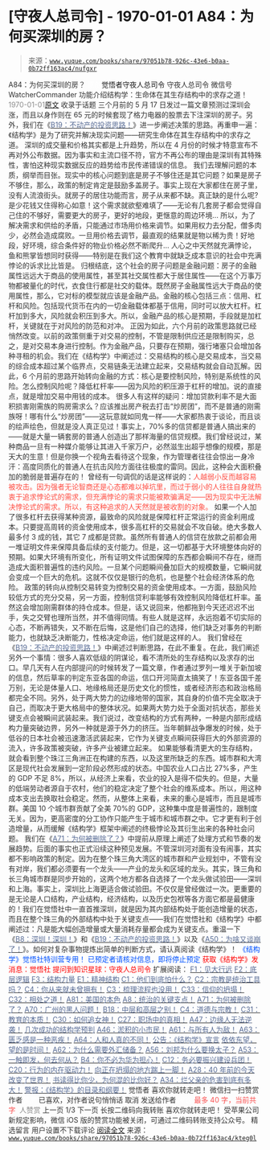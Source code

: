 # [守夜人总司令] - 1970-01-01 A84：为何买深圳的房？

> 来源：[`www.yuque.com/books/share/97051b78-926c-43e6-b0aa-0b72ff163ac4/nufgxr`](https://www.yuque.com/books/share/97051b78-926c-43e6-b0aa-0b72ff163ac4/nufgxr)

<ne-p id="520f42f3293818f927861ebbd5b15da4_p_0" data-lake-id="520f42f3293818f927861ebbd5b15da4_p_0"><ne-text id="u24db1435" style="color: rgb(51, 51, 51);">A84：为何买深圳的房？</ne-text></ne-p> <ne-p id="a6983f28b3697962a0051fdcfb61d130" data-lake-id="a6983f28b3697962a0051fdcfb61d130"><ne-text id="ua366e3d5" ne-fontsize="12" style="color: rgb(255, 255, 255);">原创</ne-text><ne-text id="u666201a1" ne-fontsize="14">觉悟者</ne-text><ne-text id="u474dc7af" ne-fontsize="14">守夜人总司令</ne-text></ne-p> <ne-p id="257bf0ab83f169b3a1ee40283995f8cc" data-lake-id="257bf0ab83f169b3a1ee40283995f8cc"><ne-text id="u82532440" ne-fontsize="14" ne-bold="true" style="color: rgb(51, 51, 51);">守夜人总司令</ne-text></ne-p> <ne-p id="02444b08dcc3b22e87dda5c8add4b2ad" data-lake-id="02444b08dcc3b22e87dda5c8add4b2ad"><ne-text id="u1d5a8fa1" ne-fontsize="14" style="color: rgb(51, 51, 51);">微信号</ne-text><ne-text id="u968c46c0" ne-fontsize="14" style="color: rgb(51, 51, 51);">WatcherCommander</ne-text></ne-p> <ne-p id="1fa5bbd71b9167e6fac07925cf7ef637" data-lake-id="1fa5bbd71b9167e6fac07925cf7ef637"><ne-text id="u44e519db" ne-fontsize="14" style="color: rgb(51, 51, 51);">功能介绍</ne-text><ne-text id="uf6e04685" ne-fontsize="14" style="color: rgb(51, 51, 51);">结构学：生命体在其生存结构中的求存之道！</ne-text></ne-p> <ne-p id="49e7724e19dea5fbc82a6adb47524daf" data-lake-id="49e7724e19dea5fbc82a6adb47524daf"><ne-text id="uaca93641" style="color: rgb(140, 140, 140);">1970-01-01</ne-text>[<ne-text id="u6d5f92eb" ne-fontsize="14">原文</ne-text>](https://mp.weixin.qq.com/s?__biz=MzAxNDk1NjI2Mw==&mid=2247484708&idx=1&sn=c4a8ffe14b1ea0579e0005119094ca23&chksm=9b8a26acacfdafba18b302d996afe0251fe92e695dde593e623f32be05c31d020aad6aafa541&scene=27#wechat_redirect&cpage=327)</ne-p> <ne-p id="044eca90f078f8bab61299a4796b1b25" data-lake-id="044eca90f078f8bab61299a4796b1b25"><ne-text id="uef8c32fd" style="color: rgb(51, 51, 51);">收录于话题</ne-text></ne-p> <ne-p id="19b4197c0a7ea1a7df15b059f25f6dce" data-lake-id="19b4197c0a7ea1a7df15b059f25f6dce"><ne-text id="u2a136ad6" style="color: rgb(51, 51, 51);">三个月前的 5 月 17 日发过一篇文章预测过深圳会涨，而且以身作则在 65 元的时候套现了格力电器的股票去下注深圳的房子。另外，我们在《</ne-text>[<ne-text id="ud0a75a62" style="color: rgb(87, 107, 149);">B19：不动产的投资思路！</ne-text>](http://mp.weixin.qq.com/s?__biz=MzAxNDk1NjI2Mw==&mid=2247484650&idx=1&sn=36687887ab7cd444fd324c3906b8d54a&chksm=9b8a2762acfdae74b83a146bdd8994b81cb9879b3de5caa870c13c6253ad22b2f5c42b0fe59a&scene=21#wechat_redirect)<ne-text id="u3a448e9f" style="color: rgb(51, 51, 51);">》进一步阐述决策的思路。再重申一遍：《结构学》是为了研究并解决现实问题——研究生命体在其生存结构中的求存之道。</ne-text></ne-p> <ne-p id="035b9d62f090004c0188393ec2f3ede0" data-lake-id="035b9d62f090004c0188393ec2f3ede0"><ne-text id="u6559c393" style="color: rgb(51, 51, 51);">深圳的成交量和价格其实都是上升趋势，所以在 4 月份的时候才特意宣布不再对外公布数据。因为事实和主流口径不符，官方不再公布的理由是深圳有其特殊性，害怕这种现实数据反应的趋势给市民传递错误的信息。</ne-text></ne-p> <ne-p id="d7bba8ddf2e8f060f9b5447fe83844ac" data-lake-id="d7bba8ddf2e8f060f9b5447fe83844ac"><ne-text id="u50b7a9f8" style="color: rgb(51, 51, 51);">我们去理解问题的本质，纲举而目张。现实中的核心问题到底是房子不够住还是其它问题？如果是房子不够住，那么，政策的制定肯定是鼓励多盖房子。事实上现在大家都住在房子里，没有人流浪街头。就房子的居住功能而言，房子从来都不缺。真正缺的是什么呢? 是少花钱又住得称心如意！这个需求就欲壑难填了——无论有几套房子都会觉得自己住的不够好，需要更大的房子，更好的地段，更惬意的周边环境… 所以，为了解决需求和供给的矛盾，只能通过市场用价格来调节。如果用权力去分配，僧多肉少，必然会造成腐败。一旦用价格去调节，最直观的结果就是物以稀为贵！好地段，好环境，综合条件好的物业价格必然不断爬升…</ne-text> <ne-text id="ueff02f2a" ne-bold="true" style="color: rgb(51, 51, 51);">人心之中天然就充满悖论，鱼和熊掌皆想同时获得——特别是在我们这个教育中就缺乏成本意识的社会中充满悖论的诉求比比皆是。</ne-text></ne-p> <ne-p id="bfe802f59065800e7a246196539a5c56" data-lake-id="bfe802f59065800e7a246196539a5c56"><ne-text id="u9b29772c" style="color: rgb(51, 51, 51);">归根结底，这个社会的房子问题是金融问题：房子的金融属性远远大于商品的使用属性，甚至其社交属性都大于居住属性——在这个万事万物都被量化的时代，衣食住行都是社交的载体。既然房子金融属性远大于商品的使用属性，那么，它对标的模型就应该是金融产品。</ne-text><ne-text id="u6e68f03a" ne-bold="true" style="color: rgb(51, 51, 51);">金融的核心包括三点：信用、杠杆和风险。包括现代货币在内的一切金融载体都基于信用，同时可以放大杠杆。杠杆加到多大，风险就会积压到多大。所以，金融产品的核心是预期，手段就是加杠杆，关键就在于对风险的防范和对冲。</ne-text></ne-p> <ne-p id="d9b954ce01705aedcdec269a4884d7dd" data-lake-id="d9b954ce01705aedcdec269a4884d7dd"><ne-text id="ubbd21044" style="color: rgb(51, 51, 51);">正因为如此，六个月前的政策思路就已经悄然改变。以前的政策侧重于对交易的控制，不管是限制供应还是限制购买，总之，是对交易本身进行控制。作为金融产品，只要存在预期，强行堵塞只会增加各种寻租的机会。我们在《结构学》中阐述过：</ne-text><ne-text id="ufb774241" ne-bold="true" style="color: rgb(51, 51, 51);">交易结构的核心是交易成本，当交易的综合成本超过某个临界点，交易链条无法建立起来，交易结构就会自动瓦解。</ne-text><ne-text id="ufcd9dff5" style="color: rgb(51, 51, 51);">因此，6 个月前的思路开始转向金融的方式：核心是要控制风险，特别是系统性的风险。怎么控制风险呢？降低杠杆率——因为风险的积压源于杠杆的增加。说的直接点，就是增加交易中用钱的成本。</ne-text></ne-p> <ne-p id="c2ba87560169bd36b792b9fdaea8352a" data-lake-id="c2ba87560169bd36b792b9fdaea8352a"><ne-text id="ua926f89b" style="color: rgb(51, 51, 51);">很多人有这样的疑问：增加贷款利率不是大面积损害刚需族的购房需求么？应该推出房产税去打击“炒房团”，而不是普通的刚需族呀！哪有什么“炒房团”——这玩意就如同鬼一样——大家都热衷于谈论，而且谈的绘声绘色，但就是没人真正见过！事实上，70%多的信贷都是普通人搞出来的——就是大量一辆套房的普通人创造出了那样海量的信贷规模。我们曾经说过，某种商品一旦有一种媒介能够让其进入千家万户，必然滋生出超乎想像的规模，那是天大的生意！但是你换一个视角去看待这个现象，作为管理者往往会惊出一身冷汗：</ne-text><ne-text id="u0f6162a6" ne-bold="true" style="color: rgb(51, 51, 51);">高度同质化的普通人在抗击风险方面往往极度的雷同。因此，这种会大面积叠加的脆弱是普遍存在的！</ne-text></ne-p> <ne-p id="8ee4200e327071f2c28fe7a96a368335" data-lake-id="8ee4200e327071f2c28fe7a96a368335"><ne-text id="u0df9a275" style="color: rgb(51, 51, 51);">曾经有一句调侃的话是这样说的：</ne-text><ne-text id="u91568177" style="color: rgb(255, 76, 65);">人越弱小反而越容易被攻击。因为强者无论智商还是心态都难以掉坑里，而过于弱小的人往往自身就热衷于追求悖论式的需求，但充满悖论的需求只能被欺骗满足——因为现实中无法解决悖论式的需求。所以，有这种追求的人天然就是被收割的对象。</ne-text></ne-p> <ne-p id="645fc2bb52468ab623e478e6f9fe0d62" data-lake-id="645fc2bb52468ab623e478e6f9fe0d62"><ne-text id="uea203d3c" style="color: rgb(51, 51, 51);">如果一个人加了很多杠杆去获得某种资源，最致命的风险就是保障杠杆正常运行的资金利用成本。只要提高周转的资金使用成本，很多高杠杆的交易就会不攻自破。绝大多数人最多付 3 成的钱，其它 7 成都是贷款。虽然所有普通人的信贷在放款之前都会用一堆证明文件来保障具备后续的支付能力。但是，这一切都基于大环境整体向好的预期。如果大环境有所变化，所有证明文件试图保障的东西都会瞬间不存在，继而造成大面积普遍性的违约风险。一旦某个问题瞬间叠加巨大的规模数量，它瞬间就会变成一个巨大的危机。这就不仅仅是银行的危机，也是整个社会经济体系的危险。</ne-text></ne-p> <ne-p id="39d79b811d7731ff42e31fc3047bac7e" data-lake-id="39d79b811d7731ff42e31fc3047bac7e"><ne-text id="ued1ed6a5" style="color: rgb(51, 51, 51);">政策的转向从控制交易转变为控制交易的资金使用成本。一方面，鼓励风险较低方式的充分交易，另一方面，控制信贷利率能够有效控制风险降低杠杆率。虽然这会增加刚需群体的持仓成本。但是，话又说回来，他都拖到今天还迟迟不出手，失之交臂也理所当然，并不值得同情。有些人就是这样，永远抱着不切实际的心态，不断再错失，又不断在后悔，这是他们自己的选择，他们缺乏对事务的判断能力，也就缺乏决断能力，性格决定命运，他们就是这样的人。</ne-text></ne-p> <ne-p id="ff1caf5315d37634c8eeb131fae8dfa8" data-lake-id="ff1caf5315d37634c8eeb131fae8dfa8"><ne-text id="u900dd8b0" style="color: rgb(51, 51, 51);">我们曾经在《</ne-text>[<ne-text id="ud5e67be6" style="color: rgb(87, 107, 149);">B19：不动产的投资思路！</ne-text>](http://mp.weixin.qq.com/s?__biz=MzAxNDk1NjI2Mw==&mid=2247484650&idx=1&sn=36687887ab7cd444fd324c3906b8d54a&chksm=9b8a2762acfdae74b83a146bdd8994b81cb9879b3de5caa870c13c6253ad22b2f5c42b0fe59a&scene=21#wechat_redirect)<ne-text id="u2e266a5e" style="color: rgb(51, 51, 51);">》中阐述过判断思路，在此不重复。在此，我们阐述另外一个事情：很多人喜欢低级的阴谋论，看不清所处的生存结构以及求存的出口。早几天有人在内部提问的时候转发了一篇文章，作者通过罗列一堆关于新加坡的信息，然后草率的判定东亚各国的命运，信口开河简直太搞笑了！东亚各国千差万别，无论是体量人口、地缘格局还是历史文化的惯性，或者经济形态和政治格局都完全不同。另外，处于两大势力的边缘地带的国家，其自身的价值不完全取决于自己，而取决于更大格局中的整体状况。如果两大势力处于全面对抗状态，那些关键支点会被瞬间武装起来。我们说过，改变结构的方式有两种，一种是内部形成结构力量突破边界，另外一种就是源于外力的挤压。当年朝鲜战争爆发的时候，处于低谷的日本社会被迅速激活武装起来，它作为关键支点瞬间获得巨大的外部资源的流入，许多政策被突破，许多产业被建立起来。</ne-text></ne-p> <ne-p id="e8d6318bcc3db4e36c97390deb454cf4" data-lake-id="e8d6318bcc3db4e36c97390deb454cf4"><ne-text id="uc64fbda4" style="color: rgb(51, 51, 51);">如果能够看清更大的生存结构，就会看到整个珠江三角洲正在构建的东西，以及这里所缺乏的东西。城市群和大湾区是现代社会发展到一定阶段必然形成的状态。中国农业人口占比 27%多，产生的 GDP 不足 8%，所以，从经济上来看，农业的投入是得不偿失的。但是，大量的低端劳动者源自于农村，他们的稳定决定了整个社会的维系成本。所以，用这种成本支出去换取社会稳定。然而，从整体上来看，未来的重心是城市，而且是城市群。美国 10 个城市群贡献了全美 70%的 GDP，这种集中度是普遍性的，跟制度无关。因为，更高密度的分工协作只能产生于城市和城市群之中。它才更有利于创造增量，从而缓解《结构学》框架中阐述的终极悖论及其衍生出来的各种社会问题。</ne-text></ne-p> <ne-p id="4cf9e384a257da35e62c262096e8ad23" data-lake-id="4cf9e384a257da35e62c262096e8ad23"><ne-text id="u9904cafd" style="color: rgb(51, 51, 51);">我们在《</ne-text>[<ne-text id="uc0cfc263" style="color: rgb(87, 107, 149);">A71：为何被删除了？</ne-text>](http://mp.weixin.qq.com/s?__biz=MzAxNDk1NjI2Mw==&mid=2247484668&idx=1&sn=06e2af18dadf47754ad4f5be1cdfcb03&chksm=9b8a2774acfdae62f3380761dbc586fea5a31f99b639d367a556553c30cee786197a3f4473ba&scene=21#wechat_redirect)<ne-text id="uecfd14ad" style="color: rgb(51, 51, 51);">》中提前从原理上阐述了处理方式和节奏的发展趋势。后面的事实也正式沿续这种预见发展。不管深圳河对面有没有闹事，其实都不影响政策的制定。因为在整个珠三角大湾区的城市群和产业规划中，不管有没有对岸，我们都必须要有一个龙头——产业的龙头和区域的龙头。其实，珠三角和长三角城市群是同步开始的，这两个地方都各自选择了一个龙头做试验田——深圳和上海。事实上，深圳比上海更适合做试验田。不仅仅是曾经做过一次。更重要的是无论是人口结构，产业结构，经济结构，以及历史包袱等各方面它都是最健康的！我们在觉悟社中一直首推深圳，就是因为其内部结构处于能创造增量的状态，而且在整个珠三角的外部结构中处于关键支点——我们在觉悟社和《结构学》中都阐述过：凡是能大幅创造增量或大量消耗存量都会成为关键支点。重温一下《</ne-text>[<ne-text id="uabd6aeec" style="color: rgb(87, 107, 149);">B8：深圳！深圳！</ne-text>](http://mp.weixin.qq.com/s?__biz=MzAxNDk1NjI2Mw==&mid=2247484117&idx=1&sn=431003649bcad81aa78c7a794b3e53b0&chksm=9b8a215dacfda84b49472f08f79bab7f7cb58d62d4da92ce350691de7b90595a3b3bf148f2c2&scene=21#wechat_redirect)<ne-text id="u23a078d3" style="color: rgb(51, 51, 51);">》和《</ne-text>[<ne-text id="u11b00d98" style="color: rgb(87, 107, 149);">B19：不动产的投资思路！</ne-text>](http://mp.weixin.qq.com/s?__biz=MzAxNDk1NjI2Mw==&mid=2247484650&idx=1&sn=36687887ab7cd444fd324c3906b8d54a&chksm=9b8a2762acfdae74b83a146bdd8994b81cb9879b3de5caa870c13c6253ad22b2f5c42b0fe59a&scene=21#wechat_redirect)<ne-text id="u57a6838f" style="color: rgb(51, 51, 51);">》以及《</ne-text>[<ne-text id="u94571502" style="color: rgb(87, 107, 149);">A50：为啥又谈崩了！</ne-text>](http://mp.weixin.qq.com/s?__biz=MzAxNDk1NjI2Mw==&mid=2247484515&idx=1&sn=d5912e7e1901f7fae49d39a99d8e3b6a&chksm=9b8a27ebacfdaefde82ea607527b72552b9bca352e99f6f0875ba5b7beeddd16879b85802bde&scene=21#wechat_redirect)<ne-text id="u161bdb04" style="color: rgb(51, 51, 51);">》。</ne-text><ne-text id="uc89a0597" ne-bold="true" style="color: rgb(51, 51, 51);">如何对复杂事物提炼出简单的判断方式，请认真阅读《结构学》！</ne-text></ne-p> <ne-p id="07401114edc9f11057e217c26015be39" data-lake-id="07401114edc9f11057e217c26015be39" ne-alignment="center"><ne-text id="ufc071f2c" ne-fontsize="13" style="color: rgb(0, 82, 255);">《结构学》觉悟社特训营专用！</ne-text></ne-p> <ne-p id="13411802ade8e8fbb3682873ee3a5f54" data-lake-id="13411802ade8e8fbb3682873ee3a5f54" ne-alignment="center"><ne-text id="u8209f041" ne-fontsize="13" style="color: rgb(0, 82, 255);">已预定者请核对信息，即将停止预定</ne-text></ne-p> <ne-p id="8b3d6d682463a1a0eb818617c9e3978f" data-lake-id="8b3d6d682463a1a0eb818617c9e3978f" ne-alignment="center"><ne-text id="u1c57a591" style="color: rgb(255, 0, 0);">获取《结构学》发消息</ne-text><ne-text id="u2d7291e4" ne-bold="true" style="color: rgb(255, 0, 0);">：觉悟社</ne-text></ne-p> <ne-p id="348ed2ebda1f65874a82bfc493c9b433" data-lake-id="348ed2ebda1f65874a82bfc493c9b433" ne-alignment="center"><ne-card data-card-name="image" data-card-type="inline" id="hGgcz" data-event-boundary="card" style="color: rgb(51, 51, 51);"><ne-text id="u3dd2b924" ne-bold="true" style="color: rgb(255, 0, 0);">提问到知识星球：守夜人总司令</ne-text>  <ne-p id="4b0db12b88fdde620e13854f9bcb690c" data-lake-id="4b0db12b88fdde620e13854f9bcb690c"><ne-text id="u8039e718" ne-fontsize="13" style="color: rgb(51, 51, 51);">扩展阅读：</ne-text></ne-p> <ne-p id="917011f9a34f3f949d1c8e06d19023c9" data-lake-id="917011f9a34f3f949d1c8e06d19023c9">[<ne-text id="u221600df" ne-fontsize="13" ne-underline="true" style="color: rgb(87, 107, 149);">F1：见大行远</ne-text>](http://mp.weixin.qq.com/s?__biz=MzAxNDk1NjI2Mw==&mid=2247483815&idx=1&sn=3ef0a28f13360d542e1fe295b25cbd9a&chksm=9b8a222facfdab3920ee4384bc60709209747c50a7da243c69a345cd69a301cd194d921d643d&scene=21#wechat_redirect)</ne-p> <ne-p id="c6291ac386f658c41848712fb219c8e9" data-lake-id="c6291ac386f658c41848712fb219c8e9">[<ne-text id="u06124cb2" ne-fontsize="13" ne-underline="true" style="color: rgb(87, 107, 149);">F2：底层逻辑</ne-text>](http://mp.weixin.qq.com/s?__biz=MzAxNDk1NjI2Mw==&mid=2247483905&idx=1&sn=e13c2886d004d818f12f6981f4c4e35a&chksm=9b8a2189acfda89f1a2b2326514ec0f5e6696cb737fc89b123afad6198807fa669769a850cd3&scene=21#wechat_redirect)</ne-p> <ne-p id="aebc7b09e0bb65d0afc147d589b81145" data-lake-id="aebc7b09e0bb65d0afc147d589b81145">[<ne-text id="u201935ff" ne-fontsize="13" ne-bold="true" style="color: rgb(87, 107, 149);">F3：结构力量</ne-text>](http://mp.weixin.qq.com/s?__biz=MzAxNDk1NjI2Mw==&mid=2247484256&idx=1&sn=f10d9c530bfd6ea08b25d4bec657c13a&chksm=9b8a20e8acfda9fee057f2df26790f905c898132cac91d833d14e636edb00c20514d63189a88&scene=21#wechat_redirect)</ne-p> <ne-p id="01e967647546028f70747800df3ed596" data-lake-id="01e967647546028f70747800df3ed596">[<ne-text id="u40cda4bb" ne-fontsize="13" ne-underline="true" style="color: rgb(87, 107, 149);">E1：精神结构</ne-text>](http://mp.weixin.qq.com/s?__biz=MzAxNDk1NjI2Mw==&mid=2247483951&idx=1&sn=b8c11a2ac4777cebb5bb07c2c7fc29cc&chksm=9b8a21a7acfda8b10fcc253606d8b6f2003a333dc022fc89929894fde1c1394a01a4405ac338&scene=21#wechat_redirect)</ne-p> <ne-p id="a45e065b106590947491e23609a81bfd" data-lake-id="a45e065b106590947491e23609a81bfd">[<ne-text id="u6607537f" ne-fontsize="13" ne-underline="true" style="color: rgb(87, 107, 149);">C1：他们到底怕什么？</ne-text>](http://mp.weixin.qq.com/s?__biz=MzAxNDk1NjI2Mw==&mid=2247483898&idx=1&sn=1b0a50386e9e89d2750dec717236f0aa&chksm=9b8a2272acfdab64235b35ee5e91b8cac6172144207251636e1345fc570aa1601f59eff7f442&scene=21#wechat_redirect)</ne-p> <ne-p id="a5e57f5fe859a3514e1959fb3f62f1cf" data-lake-id="a5e57f5fe859a3514e1959fb3f62f1cf">[<ne-text id="ue5c85b47" ne-fontsize="13" ne-underline="true" style="color: rgb(87, 107, 149);">C2：宗教是统治工具吗？</ne-text>](http://mp.weixin.qq.com/s?__biz=MzAxNDk1NjI2Mw==&mid=2247483901&idx=1&sn=f5d9f8c7bd84370c79adae921351e813&chksm=9b8a2275acfdab63fde093d76ff82e01d0e2fd43ea675f77fd17fd51a15873d4d10499f5338d&scene=21#wechat_redirect)</ne-p> <ne-p id="64636651292f7b2b2ea9be2289dd89db" data-lake-id="64636651292f7b2b2ea9be2289dd89db">[<ne-text id="u72c33459" ne-fontsize="13" ne-underline="true" style="color: rgb(87, 107, 149);">C4：你从来就未曾拥有！</ne-text>](http://mp.weixin.qq.com/s?__biz=MzAxNDk1NjI2Mw==&mid=2247483915&idx=1&sn=3ed8bfea1188efe78608fdd16031eb1a&chksm=9b8a2183acfda8959af3f200a698fd9960c30ca5bf2bc8851021a96915217b681b8d0f536a6e&scene=21#wechat_redirect)</ne-p> <ne-p id="a466f5ac90cf82acbde6f5e75f189943" data-lake-id="a466f5ac90cf82acbde6f5e75f189943">[<ne-text id="u2e261436" ne-fontsize="13" ne-underline="true" style="color: rgb(87, 107, 149);">C3：梳理流程也没用！</ne-text>](http://mp.weixin.qq.com/s?__biz=MzAxNDk1NjI2Mw==&mid=2247483989&idx=1&sn=ee70dacfd980f041379d91ae947ece44&chksm=9b8a21ddacfda8cb28bf62d6f53531e8a8ebce2de96396e50ec7e7e144fffe502ec6faee3415&scene=21#wechat_redirect)</ne-p> <ne-p id="607ebcae53ace979580f8afa08869897" data-lake-id="607ebcae53ace979580f8afa08869897">[<ne-text id="u12613ce8" ne-fontsize="13" ne-bold="true" style="color: rgb(87, 107, 149);">C33：信仰的坍塌！</ne-text>](http://mp.weixin.qq.com/s?__biz=MzAxNDk1NjI2Mw==&mid=2247484694&idx=1&sn=c460605348e49c98f1504673e42bab66&chksm=9b8a269eacfdaf887994e48305bd5d622cf8c2ae14856fbcea31794b72ff3334e8335a74ab2d&scene=21#wechat_redirect)</ne-p> <ne-p id="0702a01a7829e680ea3976cf9f756a95" data-lake-id="0702a01a7829e680ea3976cf9f756a95">[<ne-text id="ue1d5015d" ne-fontsize="13" ne-bold="true" style="color: rgb(87, 107, 149);">C32：相处之道！</ne-text>](http://mp.weixin.qq.com/s?__biz=MzAxNDk1NjI2Mw==&mid=2247484658&idx=1&sn=32943edb605fea344e437efb5cd77ed6&chksm=9b8a277aacfdae6cc8e9d256f960d07226086e0d020d68893af2a8b5391771e66626b0d086aa&scene=21#wechat_redirect)</ne-p> <ne-p id="96a96df315f9343e11b7aab86eae5329" data-lake-id="96a96df315f9343e11b7aab86eae5329">[<ne-text id="ue960bea7" ne-fontsize="13" ne-bold="true" style="color: rgb(87, 107, 149);">A81：美国的本色</ne-text>](http://mp.weixin.qq.com/s?__biz=MzAxNDk1NjI2Mw==&mid=2247484681&idx=1&sn=14ab50cf82c3d5292d20ca7f973ad595&chksm=9b8a2681acfdaf97b283b0951b639cf81ea2a17c001864032d326be505907930f9a03f8f949e&scene=21#wechat_redirect)</ne-p> <ne-p id="0fa845aaab4b44b9a1992c3857bb7fe0" data-lake-id="0fa845aaab4b44b9a1992c3857bb7fe0">[<ne-text id="u541417e6" ne-fontsize="13" ne-bold="true" style="color: rgb(87, 107, 149);">A8：统治的关键支点！</ne-text>](http://mp.weixin.qq.com/s?__biz=MzAxNDk1NjI2Mw==&mid=2247483996&idx=1&sn=c9bc4ea308424074eddfdf68020fc602&chksm=9b8a21d4acfda8c2902216f0de9989ce3d22d440efe7c3bdcc29724308c95969cb124ed257f5&scene=21#wechat_redirect)</ne-p> <ne-p id="c4d687fc4037484a9742521eaf55fad1" data-lake-id="c4d687fc4037484a9742521eaf55fad1">[<ne-text id="u40774074" ne-fontsize="13" ne-bold="true" style="color: rgb(87, 107, 149);">A71：为何被删除了？</ne-text>](http://mp.weixin.qq.com/s?__biz=MzAxNDk1NjI2Mw==&mid=2247484668&idx=1&sn=06e2af18dadf47754ad4f5be1cdfcb03&chksm=9b8a2774acfdae62f3380761dbc586fea5a31f99b639d367a556553c30cee786197a3f4473ba&scene=21#wechat_redirect)</ne-p> <ne-p id="b86a0ab6ec63e29ddefeca873be24805" data-lake-id="b86a0ab6ec63e29ddefeca873be24805">[<ne-text id="u3969a869" ne-fontsize="13" ne-bold="true" style="color: rgb(87, 107, 149);">A70：广州的黑人问题！</ne-text>](http://mp.weixin.qq.com/s?__biz=MzAxNDk1NjI2Mw==&mid=2247484662&idx=1&sn=7fb2d7264ae5d2efbe8fb1b01e06bfe5&chksm=9b8a277eacfdae687f10133abecf98a65278dcef51d1d88702f8e61139f6f7646711ca693243&scene=21#wechat_redirect)</ne-p> <ne-p id="9be0f3821ba4253c00c9da55989dd4ae" data-lake-id="9be0f3821ba4253c00c9da55989dd4ae">[<ne-text id="u5f28eccf" ne-fontsize="13" ne-bold="true" style="color: rgb(87, 107, 149);">B18：中层和高层之别！</ne-text>](http://mp.weixin.qq.com/s?__biz=MzAxNDk1NjI2Mw==&mid=2247484627&idx=1&sn=e38abac4a3818dc622e7a68b60f726f5&chksm=9b8a275bacfdae4d09192cce1fb560ed59c44fee339dd492cd65671b2c4022b7c41a39923b30&scene=21#wechat_redirect)</ne-p> <ne-p id="4d277456410dd02d2759146a1767abaa" data-lake-id="4d277456410dd02d2759146a1767abaa">[<ne-text id="ua7c3eddb" ne-fontsize="13" ne-bold="true" style="color: rgb(87, 107, 149);">C4：道德与宗教！</ne-text>](http://mp.weixin.qq.com/s?__biz=MzAxNDk1NjI2Mw==&mid=2247484608&idx=1&sn=49b58f2f27c117c1c42e6270e8d2d8c2&chksm=9b8a2748acfdae5ea3d03e3a9843d183498241c03b0d57b01b9c315e23757604fd0e1bfdb96f&scene=21#wechat_redirect)</ne-p> <ne-p id="46a9fada123f0bfc5d89d8bb694ecf61" data-lake-id="46a9fada123f0bfc5d89d8bb694ecf61">[<ne-text id="ua84acb51" ne-fontsize="13" ne-bold="true" style="color: rgb(87, 107, 149);">C31：教育的本质！</ne-text>](http://mp.weixin.qq.com/s?__biz=MzAxNDk1NjI2Mw==&mid=2247484645&idx=1&sn=0c19e963af345ec0d157348555f45482&chksm=9b8a276dacfdae7bb43eb0602bf7d9fdc827d0675a7350f893c5b3b43986de58782355a2065d&scene=21#wechat_redirect)</ne-p> <ne-p id="e529d8296b00586d6b5bcc3f394badf6" data-lake-id="e529d8296b00586d6b5bcc3f394badf6">[<ne-text id="u1c3cba4e" ne-fontsize="13" ne-bold="true" style="color: rgb(87, 107, 149);">C30：如何追女神！</ne-text>](http://mp.weixin.qq.com/s?__biz=MzAxNDk1NjI2Mw==&mid=2247484588&idx=1&sn=de5c95495cc04bcfe8644c3c2bc025c3&chksm=9b8a2724acfdae3286a142c2de506a7494e2d7aa50c990c0e159cedab07b5287040f286dfac6&scene=21#wechat_redirect)</ne-p> <ne-p id="b127db34fb9b0fa1f37036366f942be1" data-lake-id="b127db34fb9b0fa1f37036366f942be1">[<ne-text id="u4ca99d61" ne-fontsize="13" ne-bold="true" style="color: rgb(87, 107, 149);">C27：职场中的真相！</ne-text>](http://mp.weixin.qq.com/s?__biz=MzAxNDk1NjI2Mw==&mid=2247484554&idx=1&sn=fec6641c1838970ea6d16cfe1a68f9e1&chksm=9b8a2702acfdae14e71017ee02594f3b47abc738b773bc3dbd5e80968dccae0e90f17977a339&scene=21#wechat_redirect)</ne-p> <ne-p id="83d7715a5046515855b09e53bc93de9f" data-lake-id="83d7715a5046515855b09e53bc93de9f">[<ne-text id="uac5381c2" ne-fontsize="13" ne-bold="true" style="color: rgb(87, 107, 149);">A47：边缘人无法逆袭！</ne-text>](http://mp.weixin.qq.com/s?__biz=MzAxNDk1NjI2Mw==&mid=2247484476&idx=1&sn=42cd8e7b62b1c430768fe9583a9715b4&chksm=9b8a27b4acfdaea2f7ac778f91e72c9b69a725224a18c6d576f3de7caf0ff91a040bf5622645&scene=21#wechat_redirect)</ne-p> <ne-p id="b4e05c2bcc3684c86c6289d66e1ba49c" data-lake-id="b4e05c2bcc3684c86c6289d66e1ba49c">[<ne-text id="ub990a5ee" ne-fontsize="13" ne-bold="true" style="color: rgb(87, 107, 149);">几次成功的结构学预判</ne-text>](http://mp.weixin.qq.com/s?__biz=MzAxNDk1NjI2Mw==&mid=2247484266&idx=1&sn=02ab915e029cbe24d91712f741b3f37c&chksm=9b8a20e2acfda9f4498a5c76204c101ab26e7311f2fb7d3043de108d4ff6e18d72a1c889a569&scene=21#wechat_redirect)</ne-p> <ne-p id="ec5e6e4bd9c11f46ca08d5704814b22a" data-lake-id="ec5e6e4bd9c11f46ca08d5704814b22a">[<ne-text id="ue0d7095b" ne-fontsize="13" ne-bold="true" style="color: rgb(87, 107, 149);">A46：淤积的小市民！</ne-text>](http://mp.weixin.qq.com/s?__biz=MzAxNDk1NjI2Mw==&mid=2247484472&idx=1&sn=f5df702c026dbb04688151086cdf7493&chksm=9b8a27b0acfdaea6ed5b712d94b3725bf8e322b39101916f48f935c102c433e9c7239b596c9f&scene=21#wechat_redirect)</ne-p> <ne-p id="da6dbb2f6603a9e11b4797a45b30236c" data-lake-id="da6dbb2f6603a9e11b4797a45b30236c">[<ne-text id="u38147fa1" ne-fontsize="13" ne-bold="true" style="color: rgb(87, 107, 149);">A61：与所有人为敌！</ne-text>](http://mp.weixin.qq.com/s?__biz=MzAxNDk1NjI2Mw==&mid=2247484601&idx=1&sn=c80e839436bd78047d0f5ea3c9e69890&chksm=9b8a2731acfdae27acc75952e866e0642eea99cb2acfeab4101e209ecc728fd94eb2adc7434c&scene=21#wechat_redirect)</ne-p> <ne-p id="b48f56d65e51f24fc059447f40de538c" data-lake-id="b48f56d65e51f24fc059447f40de538c">[<ne-text id="ud166240e" ne-fontsize="13" ne-bold="true" style="color: rgb(87, 107, 149);">A63：匮乏感是一种恶疾！</ne-text>](http://mp.weixin.qq.com/s?__biz=MzAxNDk1NjI2Mw==&mid=2247484613&idx=1&sn=67f0957ae7ffa817652c3cb9f14a13b9&chksm=9b8a274dacfdae5b9fb0ddc58544dec9a94900fe1baab61b6b4d00236965579c32b8fd7e1e63&scene=21#wechat_redirect)</ne-p> <ne-p id="8630c92ef2028dfa13e2f8dffee08fd1" data-lake-id="8630c92ef2028dfa13e2f8dffee08fd1">[<ne-text id="u41fb4adb" ne-fontsize="13" ne-bold="true" style="color: rgb(87, 107, 149);">A64：人和人真的不同！</ne-text>](http://mp.weixin.qq.com/s?__biz=MzAxNDk1NjI2Mw==&mid=2247484618&idx=1&sn=ef99e3ee9800a28ff0f36ea6977f2133&chksm=9b8a2742acfdae5455f0f4c75f66030655dee2432d9b54ed40cc125ff86625cfda817fadfbd2&scene=21#wechat_redirect)</ne-p> <ne-p id="5a2343d1b3b011a4e535bf068e123ea1" data-lake-id="5a2343d1b3b011a4e535bf068e123ea1">[<ne-text id="uad643296" ne-fontsize="13" ne-bold="true" style="color: rgb(87, 107, 149);">公告：《结构学》宣言</ne-text>](http://mp.weixin.qq.com/s?__biz=MzAxNDk1NjI2Mw==&mid=2247484505&idx=1&sn=95b4424393e36eda97e76284318a3f38&chksm=9b8a27d1acfdaec7c00ce60807bd673a33454adf9b992a8ef9b44687a93b333dcf676d0b77c3&scene=21#wechat_redirect)</ne-p> <ne-p id="f1ea10abd8a4a25a2d861e1d751b6cd6" data-lake-id="f1ea10abd8a4a25a2d861e1d751b6cd6">[<ne-text id="ue009ea7f" ne-fontsize="13" ne-bold="true" style="color: rgb(87, 107, 149);">依依东望，望的是时间！</ne-text>](http://mp.weixin.qq.com/s?__biz=MzAxNDk1NjI2Mw==&mid=2247483947&idx=1&sn=1dcdd529b9dad09a00b6e3e2b14c8245&chksm=9b8a21a3acfda8b5fe1dae1c8979dec0be990a569bc03372af815b4e0f08913e938d57aa6b25&scene=21#wechat_redirect)</ne-p> <ne-p id="2914ba63418686ac7461f0984a02640f" data-lake-id="2914ba63418686ac7461f0984a02640f">[<ne-text id="u8ec283a0" ne-fontsize="13" ne-bold="true" style="color: rgb(87, 107, 149);">A62：为什么需要外汇储备？</ne-text>](http://mp.weixin.qq.com/s?__biz=MzAxNDk1NjI2Mw==&mid=2247484604&idx=1&sn=2217abffb62dc6bd2fd19929e13f745c&chksm=9b8a2734acfdae22952edbb235321e2d155694f0b44635f4c6e612365cf0f7302d5683d89c6a&scene=21#wechat_redirect)</ne-p> <ne-p id="36de9ccc0171f7e29f8e9da9475db12c" data-lake-id="36de9ccc0171f7e29f8e9da9475db12c">[<ne-text id="uecc59fd9" ne-fontsize="13" ne-bold="true" style="color: rgb(87, 107, 149);">A56：刘邦为什么要换太子？</ne-text>](http://mp.weixin.qq.com/s?__biz=MzAxNDk1NjI2Mw==&mid=2247484574&idx=1&sn=5ed4d23f15b1523357c663394fe17eed&chksm=9b8a2716acfdae0067c043e7f714afa42a672e6d43d777dff978f561399710e4a4f977a43ede&scene=21#wechat_redirect)</ne-p> <ne-p id="77f237ed19e2aa5dc1a9a7f1c5d8b631" data-lake-id="77f237ed19e2aa5dc1a9a7f1c5d8b631">[<ne-text id="uf659ed17" ne-fontsize="13" ne-bold="true" style="color: rgb(87, 107, 149);">A53：一触即发，何去何从？</ne-text>](http://mp.weixin.qq.com/s?__biz=MzAxNDk1NjI2Mw==&mid=2247484535&idx=1&sn=730dd962738c90e2a5de9558e0b6471a&chksm=9b8a27ffacfdaee9fcaf3cb350e1589a70eae4bde6172b6bd3a08b7f61fbd7645890b76b88c7&scene=21#wechat_redirect)</ne-p> <ne-p id="d73b419c80e11412d33c8574af2677ce" data-lake-id="d73b419c80e11412d33c8574af2677ce">[<ne-text id="u49894caf" ne-fontsize="13" ne-bold="true" style="color: rgb(87, 107, 149);">B4：你不必为华为担心！</ne-text>](http://mp.weixin.qq.com/s?__biz=MzIzMDYwOTM0Mg==&mid=2247483951&idx=1&sn=7850925e07db502ec2116efe0211318f&chksm=e8b19afedfc613e816bdef573343dbe2127c92d828c071510a8a8b9cb98384cdc7a6dbf8fbdd&scene=21#wechat_redirect)</ne-p> <ne-p id="5af02527143d40676ef1836ffcb99644" data-lake-id="5af02527143d40676ef1836ffcb99644">[<ne-text id="u6f7518f2" ne-fontsize="13" ne-bold="true" style="color: rgb(87, 107, 149);">C12：务必要振兴建设兵团！</ne-text>](http://mp.weixin.qq.com/s?__biz=MzAxNDk1NjI2Mw==&mid=2247484193&idx=1&sn=88c86597191d0c97a411f9ea6f7b7c5d&chksm=9b8a20a9acfda9bfae819e8e42531fe6d523dd244ef0fc0c0787ab812540108c181f7ec2ffa9&scene=21#wechat_redirect)</ne-p> <ne-p id="1d8314725e2ef6a8dae3628293b7b048" data-lake-id="1d8314725e2ef6a8dae3628293b7b048">[<ne-text id="u077f68ab" ne-fontsize="13" ne-bold="true" style="color: rgb(87, 107, 149);">C20：行为的内在驱动力！</ne-text>](https://mp.weixin.qq.com/s?__biz=MzIzMDYwOTM0Mg==&mid=2247484003&idx=1&sn=a62ddbccc64f9f19890c0dff9605b6f7&scene=21#wechat_redirect)</ne-p> <ne-p id="7bec1df0cbd86d62f959f91991c1bd73" data-lake-id="7bec1df0cbd86d62f959f91991c1bd73">[<ne-text id="u2814f717" ne-fontsize="13" ne-bold="true" style="color: rgb(87, 107, 149);">向正在坍塌的地方踹上一脚！</ne-text>](http://mp.weixin.qq.com/s?__biz=MzAxNDk1NjI2Mw==&mid=2247483789&idx=1&sn=5e44b7b524c3dc4bb7705f49ed0a44a3&chksm=9b8a2205acfdab139e4b1d44ef6702b09c9fbf79505340205d13fbdaa33207a997f54bee0e97&scene=21#wechat_redirect)</ne-p> <ne-p id="fc9a7c857f758c40862ae3244e56e88b" data-lake-id="fc9a7c857f758c40862ae3244e56e88b">[<ne-text id="u31c36cb1" ne-fontsize="13" ne-bold="true" style="color: rgb(87, 107, 149);">A28：40 年前的今天改变了世界！</ne-text>](http://mp.weixin.qq.com/s?__biz=MzAxNDk1NjI2Mw==&mid=2247484305&idx=1&sn=34b19d12210bf9f765c6eb615b787ac6&chksm=9b8a2019acfda90fff45ea8c17ccb37c75e04c7420ad9b303a0fb0069110cee644e6f592d95f&scene=21#wechat_redirect)</ne-p> <ne-p id="2a99e6c48d0105626ddf4f3d2d49d613" data-lake-id="2a99e6c48d0105626ddf4f3d2d49d613">[<ne-text id="u991cb346" ne-fontsize="13" ne-bold="true" style="color: rgb(87, 107, 149);">书读得比你少，为何混的比你好？</ne-text>](http://mp.weixin.qq.com/s?__biz=MzAxNDk1NjI2Mw==&mid=2247484296&idx=1&sn=b0e0f11f50023aa8a20e8eeb51d39e10&chksm=9b8a2000acfda916885455b30687e2f18099abba31c78b2fabb95ca1b89ddc40f2415317d368&scene=21#wechat_redirect)</ne-p> <ne-p id="6273f6439b87c085739cb1c2fac19019" data-lake-id="6273f6439b87c085739cb1c2fac19019">[<ne-text id="ucd6857e4" ne-fontsize="13" ne-bold="true" style="color: rgb(87, 107, 149);">A34：烂父亲的危害到底有多大！</ne-text>](http://mp.weixin.qq.com/s?__biz=MzAxNDk1NjI2Mw==&mid=2247484348&idx=1&sn=944a6aac1e8035011b56508ea74fb48e&chksm=9b8a2034acfda922b803681a568bf7b75ce8342cf507080d2e636098b7ee9dfc1391836f7341&scene=21#wechat_redirect)</ne-p> <ne-p id="bffe2a9eb4bd9034a0e70ef9734b9a29" data-lake-id="bffe2a9eb4bd9034a0e70ef9734b9a29">[<ne-text id="ufc9427f0" ne-fontsize="13" ne-bold="true" style="color: rgb(87, 107, 149);">警报：《结构学》的目录和纲要！</ne-text>](http://mp.weixin.qq.com/s?__biz=MzAxNDk1NjI2Mw==&mid=2247484593&idx=1&sn=5ec84d78201320511260f18a170dd539&chksm=9b8a2739acfdae2f3f64efc39512bdba6569eb8ebbe4da30839c1116ed7f9e2e6ffcad864cc2&scene=21#wechat_redirect)</ne-p> <ne-p id="86d03a3ac9b7deca3946890cc5e4d992" data-lake-id="86d03a3ac9b7deca3946890cc5e4d992"><ne-text id="u0200179d" style="color: rgb(51, 51, 51);">觉悟者</ne-text></ne-p> <ne-p id="20f9ad9c64e2a36a550d029d15993d00" data-lake-id="20f9ad9c64e2a36a550d029d15993d00"><ne-text id="u268b138b" style="color: rgb(51, 51, 51);">喜欢你就转走吧！</ne-text></ne-p> <ne-p id="1a4cc1395f2827c4ec00aad2d6f61963" data-lake-id="1a4cc1395f2827c4ec00aad2d6f61963"><ne-text id="u78065d6a" ne-bold="true" style="color: rgb(51, 51, 51);">微信扫一扫赞赏作者</ne-text><ne-text id="u598e3830" ne-bold="true" style="color: rgb(255, 255, 255);">赞赏</ne-text></ne-p> <ne-p id="7aa6d6d26b0ab57f021a73cc6b84eeba" data-lake-id="7aa6d6d26b0ab57f021a73cc6b84eeba"><ne-text id="uf2289e60" style="color: rgb(51, 51, 51);">已喜欢，</ne-text><ne-text id="u395581ea">对作者说句悄悄话</ne-text></ne-p> <ne-p id="ee92f6367856402dcd485118d4f828d3" data-lake-id="ee92f6367856402dcd485118d4f828d3"><ne-text id="u24e45362" style="color: rgb(51, 51, 51);">取消</ne-text></ne-p> <ne-p id="3f89f8cdfc35b92c44fef91e3c5b1d1d" data-lake-id="3f89f8cdfc35b92c44fef91e3c5b1d1d"><ne-text id="u137c1fd6" ne-fontsize="14" ne-bold="true" style="color: rgb(51, 51, 51);">发送给作者</ne-text></ne-p> <ne-p id="f56195a5e98c94eeb28d668f1ddc8b35" data-lake-id="f56195a5e98c94eeb28d668f1ddc8b35"><ne-text id="ue301935c" ne-bold="true" style="color: rgb(255, 255, 255);">发送</ne-text></ne-p> <ne-p id="ea415c6da5b00048cbe06d512fee375a" data-lake-id="ea415c6da5b00048cbe06d512fee375a"><ne-text id="ubfd782a9" ne-fontsize="13" style="color: rgb(250, 81, 81);">最多 40 字，当前共字</ne-text></ne-p> <ne-p id="5998dbc870462a273d200d1eb0415ed0" data-lake-id="5998dbc870462a273d200d1eb0415ed0"><ne-text id="u4e1bd578" style="color: rgb(136, 136, 136);"> 人赞赏</ne-text></ne-p> <ne-p id="9bc83af0a7431689b262bcaab3dc8163" data-lake-id="9bc83af0a7431689b262bcaab3dc8163"><ne-text id="u17add1c9" style="color: rgb(51, 51, 51);">上一页</ne-text> <ne-text id="uc60e7d62">1</ne-text><ne-text id="u0612aec2" style="color: rgb(51, 51, 51);">/3 下一页</ne-text></ne-p> <ne-p id="ef269e3758f5a321ddcb4ec86ebbd99f" data-lake-id="ef269e3758f5a321ddcb4ec86ebbd99f"><ne-text id="u99fff9fb" style="color: rgb(51, 51, 51);">长按二维码向我转账</ne-text></ne-p> <ne-p id="1c3fe885c1a5eecac1a0f988c141e217" data-lake-id="1c3fe885c1a5eecac1a0f988c141e217"><ne-text id="u05447e26" style="color: rgb(51, 51, 51);">喜欢你就转走吧！</ne-text></ne-p> <ne-p id="d299cd278fa96a79f25fb6ac4ebba26b" data-lake-id="d299cd278fa96a79f25fb6ac4ebba26b"><ne-text id="u4d373779" style="color: rgb(51, 51, 51);">受苹果公司新规定影响，微信 iOS 版的赞赏功能被关闭，可通过二维码转账支持公众号。</ne-text></ne-p> <ne-h3 id="i6USY" data-lake-id="i6USY"><ne-heading-ext><ne-heading-anchor></ne-heading-anchor><ne-heading-fold></ne-heading-fold></ne-heading-ext><ne-heading-content><ne-text id="u11fbb048" ne-fontsize="16" style="color: rgb(51, 51, 51);">精选留言</ne-text></ne-heading-content></ne-h3> <ne-p id="3d762dd48d148f591156987bc135ee65" data-lake-id="3d762dd48d148f591156987bc135ee65"><ne-text id="u93191313" style="color: rgb(51, 51, 51);">用户设置不下载评论</ne-text></ne-p> <ne-p id="79755bb9216dbc294a988ced64ddde71" data-lake-id="79755bb9216dbc294a988ced64ddde71">[<ne-text id="ufe7f03fe">阅读全文</ne-text>](https://t.zsxq.com/uny37yv)</ne-p> 来源：[`www.yuque.com/books/share/97051b78-926c-43e6-b0aa-0b72ff163ac4/kteg0l`](https://www.yuque.com/books/share/97051b78-926c-43e6-b0aa-0b72ff163ac4/kteg0l)</ne-card></ne-p>
